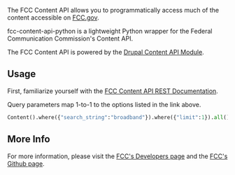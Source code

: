 The FCC Content API allows you to programmatically access much of the content accessible on [FCC.gov](http://fcc.gov).

fcc-content-api-python is a lightweight Python wrapper for the Federal Communication Commission's Content API.

The FCC Content API is powered by the [Drupal Content API Module](http://drupal.org/project/contentapi).

## Usage

First, familiarize yourself with the [FCC Content API REST Documentation](http://www.fcc.gov/developer/fcc-content-api).

Query parameters map 1-to-1 to the options listed in the link above.

```python
Content().where({"search_string":"broadband"}).where({"limit":1}).all().text
```

## More Info

For more information, please visit the [FCC's Developers page](http://www.fcc.gov/developers) and the [FCC's Github page](http://github.com/fcc).